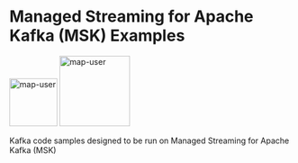 # Managed Streaming for Apache Kafka (MSK) Examples

<img width="85" alt="map-user" src="https://img.shields.io/badge/views-119-green"> <img width="125" alt="map-user" src="https://img.shields.io/badge/unique visits-015-green">

Kafka code samples designed to be run on Managed Streaming for Apache Kafka (MSK)
